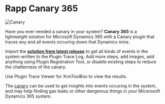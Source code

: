 # Rapp Canary 365

![Canary](https://user-images.githubusercontent.com/2572253/30751812-c3a3e498-9fba-11e7-86bb-42550e7696c7.jpg)

Have you ever needed a canary in your system? **Canary 365** is a lightweight solution for Microsoft Dynamics 365 with a Canary plugin that traces any and all events occuring down that Dynamics mine.

Import the **[solution from latest release](https://github.com/rappen/RappCanary365/releases)** to get all kinds of events in the system written to the Plugin Trace Log. Add more steps, add images, add anything using Plugin Registration Tool, or disable existing steps to reduce the chatterness of the canary.

Use Plugin Trace Viewer for XrmToolBox to view the results.

The [canary](https://en.wiktionary.org/wiki/canary_in_a_coal_mine) can be used to get insights into events occuring in the system, and may help finding gas leaks or other dangerous things in your Micsrosoft Dynamics 365 system.
